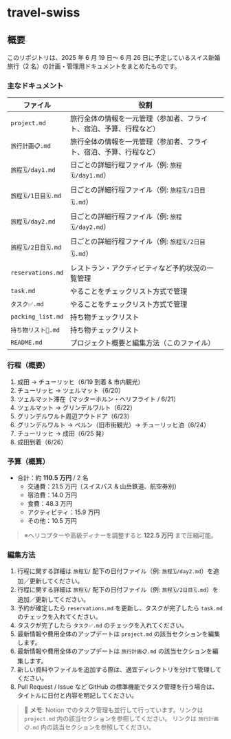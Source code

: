 # travel-swiss

## 概要
このリポジトリは、2025 年 6 月 19 日〜 6 月 26 日に予定しているスイス新婚旅行（2 名）の計画・管理用ドキュメントをまとめたものです。

### 主なドキュメント
| ファイル | 役割 |
|----------|------|
| `project.md` | 旅行全体の情報を一元管理（参加者、フライト、宿泊、予算、行程など） |
| `旅行計画📋.md` | 旅行全体の情報を一元管理（参加者、フライト、宿泊、予算、行程など） |
| `旅程🗓/day1.md` | 日ごとの詳細行程ファイル（例: `旅程🗓/day1.md`） |
| `旅程🗓/1日目🗓.md` | 日ごとの詳細行程ファイル（例: `旅程🗓/1日目🗓.md`） |
| `旅程🗓/day2.md` | 日ごとの詳細行程ファイル（例: `旅程🗓/day2.md`） |
| `旅程🗓/2日目🗓.md` | 日ごとの詳細行程ファイル（例: `旅程🗓/2日目🗓.md`） |
| `reservations.md` | レストラン・アクティビティなど予約状況の一覧管理 |
| `task.md` | やることをチェックリスト方式で管理 |
| `タスク✅.md` | やることをチェックリスト方式で管理 |
| `packing_list.md` | 持ち物チェックリスト |
| `持ち物リスト🎒.md` | 持ち物チェックリスト |
| `README.md` | プロジェクト概要と編集方法（このファイル） |

### 行程（概要）
1. 成田 → チューリッヒ（6/19 到着 & 市内観光）  
2. チューリッヒ → ツェルマット（6/20）  
3. ツェルマット滞在（マッターホルン・ヘリフライト / 6/21）  
4. ツェルマット → グリンデルワルト（6/22）  
5. グリンデルワルト周辺アウトドア（6/23）  
6. グリンデルワルト → ベルン（旧市街観光）→ チューリッヒ泊（6/24）  
7. チューリッヒ → 成田（6/25 発）  
8. 成田到着（6/26）

### 予算（概算）
- 合計：約 **110.5 万円** / 2 名  
  - 交通費：21.5 万円（スイスパス & 山岳鉄道、航空券別）  
  - 宿泊費：14.0 万円  
  - 食費：48.3 万円  
  - アクティビティ：15.9 万円  
  - その他：10.5 万円  
> ※ヘリコプターや高級ディナーを調整すると **122.5 万円** まで圧縮可能。

### 編集方法
1. 行程に関する詳細は `旅程🗓/` 配下の日付ファイル（例: `旅程🗓/day2.md`）を追加／更新してください。  
2. 行程に関する詳細は `旅程🗓/` 配下の日付ファイル（例: `旅程🗓/2日目🗓.md`）を追加／更新してください。  
3. 予約が確定したら `reservations.md` を更新し、タスクが完了したら `task.md` のチェックを入れてください。  
4. タスクが完了したら `タスク✅.md` のチェックを入れてください。  
5. 最新情報や費用全体のアップデートは `project.md` の該当セクションを編集します。  
6. 最新情報や費用全体のアップデートは `旅行計画📋.md` の該当セクションを編集します。  
7. 新しい資料やファイルを追加する際は、適宜ディレクトリを分けて管理してください。  
8. Pull Request / Issue など GitHub の標準機能でタスク管理を行う場合は、タイトルに日付と内容を明記してください。

> 🔖 **メモ**: Notion でのタスク管理も並行して行っています。リンクは `project.md` 内の該当セクションを参照してください。
リンクは `旅行計画📋.md` 内の該当セクションを参照してください。